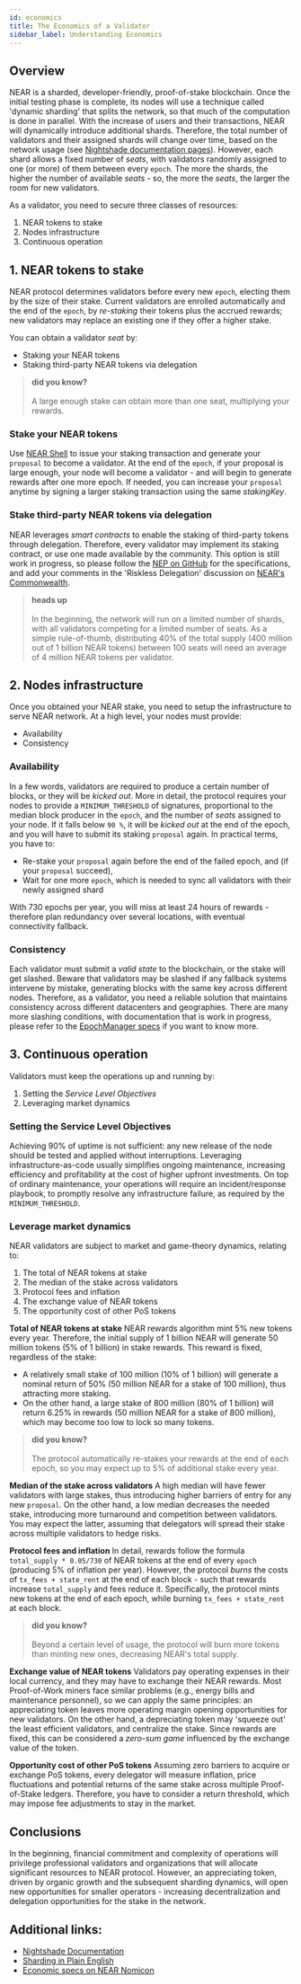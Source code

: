 ```yaml
---
id: economics
title: The Economics of a Validator
sidebar_label: Understanding Economics
---
```

## Overview

NEAR is a sharded, developer-friendly, proof-of-stake blockchain. Once the initial testing phase is complete, its nodes will use a technique called 'dynamic sharding' that splits the network, so that much of the computation is done in parallel. With the increase of users and their transactions, NEAR will dynamically introduce additional shards.
Therefore, the total number of validators and their assigned shards will change over time, based on the network usage (see [Nightshade documentation pages](../technical/nightshade.md)).
However, each shard allows a fixed number of *seats*, with validators randomly assigned to one (or more) of them between every `epoch`. The more the shards, the higher the number of available *seats* - so, the more the *seats*, the larger the room for new validators.

As a validator, you need to secure three classes of resources:
1. NEAR tokens to stake
2. Nodes infrastructure
3. Continuous operation


## 1. NEAR tokens to stake

NEAR protocol determines validators before every new `epoch`, electing them by the size of their stake. Current validators are enrolled automatically and the end of the `epoch`, by *re-staking* their tokens plus the accrued rewards; new validators may replace an existing one if they offer a higher stake.

You can obtain a validator *seat* by:
- Staking your NEAR tokens
- Staking third-party NEAR tokens via delegation

<blockquote class="info">
    <strong>did you know?</strong><br><br>
    A large enough stake can obtain more than one seat, multiplying your rewards. 
</blockquote>

### Stake your NEAR tokens

Use [NEAR Shell](../development/near-clitool.md) to issue your staking transaction and generate your `proposal` to become a validator. At the end of the `epoch`, if your proposal is large enough, your node will become a validator - and will begin to generate rewards after one more epoch. If needed, you can increase your `proposal` anytime by signing a larger staking transaction using the same *stakingKey*.

### Stake third-party NEAR tokens via delegation

NEAR leverages *smart contracts* to enable the staking of third-party tokens through delegation. Therefore, every validator may implement its staking contract, or use one made available by the community. 
This option is still work in progress, so please follow the [NEP on GitHub](https://github.com/nearprotocol/NEPs/blob/staking-contract/text/0000-staking-contract.md) for the specifications, and add your comments in the 'Riskless Delegation' discussion on [NEAR's Commonwealth](https://commonwealth.im/near/proposal/discussion/357-riskless-delegation-aka-tezos-delegation).

<blockquote class="warning">
    <strong>heads up</strong><br><br>
    In the beginning, the network will run on a limited number of shards, with all validators competing for a limited number of seats.
    As a simple rule-of-thumb, distributing 40% of the total supply (400 million out of 1 billion NEAR tokens) between 100 seats will need an average of 4 million NEAR tokens per validator.
</blockquote>


## 2. Nodes infrastructure

Once you obtained your NEAR stake, you need to setup the infrastructure to serve NEAR network.
At a high level, your nodes must provide:
- Availability
- Consistency

### Availability

In a few words, validators are required to produce a certain number of blocks, or they will be *kicked out*.
More in detail, the protocol requires your nodes to provide a `MINIMUM_THRESHOLD` of signatures, proportional to the median block producer in the `epoch`, and the number of *seats* assigned to your node. If it falls below `90 %`, it will be *kicked out* at the end of the epoch, and you will have to submit its staking `proposal` again.
In practical terms, you have to:
- Re-stake your `proposal` again before the end of the failed epoch, and (if your `proposal` succeed),
- Wait for one more `epoch`, which is needed to sync all validators with their newly assigned shard

With 730 epochs per year, you will miss at least 24 hours of rewards - therefore plan redundancy over several locations, with eventual connectivity fallback.

### Consistency

Each validator must submit a *valid state* to the blockchain, or the stake will get slashed. Beware that validators may be slashed if any fallback systems intervene by mistake, generating blocks with the same key across different nodes. Therefore, as a validator, you need a reliable solution that maintains consistency across different datacenters and geographies.
There are many more slashing conditions, with documentation that is work in progress, please refer to the [EpochManager specs](https://github.com/nearprotocol/NEPs/pull/37) if you want to know more.


## 3. Continuous operation

Validators must keep the operations up and running by:
1. Setting the *Service Level Objectives*
2. Leveraging market dynamics

### Setting the Service Level Objectives

Achieving 90% of uptime is not sufficient: any new release of the node should be tested and applied without interruptions. Leveraging infrastructure-as-code usually simplifies ongoing maintenance, increasing efficiency and profitability at the cost of higher upfront investments.
On top of ordinary maintenance, your operations will require an incident/response playbook, to promptly resolve any infrastructure failure, as required by the `MINIMUM_THRESHOLD`.


### Leverage market dynamics

NEAR validators are subject to market and game-theory dynamics, relating to:
1. The total of NEAR tokens at stake
2. The median of the stake across validators
3. Protocol fees and inflation
4. The exchange value of NEAR tokens
5. The opportunity cost of other PoS tokens

**Total of NEAR tokens at stake**
NEAR rewards algorithm mint 5% new tokens every year. Therefore, the initial supply of 1 billion NEAR will generate 50 million tokens (5% of 1 billion) in stake rewards.
This reward is fixed, regardless of the stake:
- A relatively small stake of 100 million (10% of 1 billion) will generate a nominal return of 50% (50 million NEAR for a stake of 100 million), thus attracting more staking.
- On the other hand, a large stake of 800 million (80% of 1 billion) will return 6.25% in rewards (50 million NEAR for a stake of 800 million), which may become too low to lock so many tokens.

<blockquote class="info">
    <strong>did you know?</strong><br><br>
    The protocol automatically re-stakes your rewards at the end of each epoch, so you may expect up to 5% of additional stake every year.
</blockquote>

**Median of the stake across validators**
A high median will have fewer validators with large stakes, thus introducing higher barriers of entry for any new `proposal`. On the other hand, a low median decreases the needed stake, introducing more turnaround and competition between validators.
You may expect the latter, assuming that delegators will spread their stake across multiple validators to hedge risks.

**Protocol fees and inflation**
In detail, rewards follow the formula `total_supply * 0.05/730` of NEAR tokens at the end of every `epoch` (producing 5% of inflation per year). However, the protocol *burns* the costs of `tx_fees + state_rent` at the end of each block - such that rewards increase `total_supply` and fees reduce it. 
Specifically, the protocol mints new tokens at the end of each epoch, while burning `tx_fees + state_rent` at each block.

<blockquote class="info">
    <strong>did you know?</strong><br><br>
    Beyond a certain level of usage, the protocol will burn more tokens than minting new ones, decreasing NEAR's total supply.
</blockquote>

**Exchange value of NEAR tokens**
Validators pay operating expenses in their local currency, and they may have to exchange their NEAR rewards. Most Proof-of-Work miners face similar problems (e.g., energy bills and maintenance personnel), so we can apply the same principles: an appreciating token leaves more operating margin opening opportunities for new validators. On the other hand, a depreciating token may 'squeeze out' the least efficient validators, and centralize the stake.
Since rewards are fixed, this can be considered a *zero-sum game* influenced by the exchange value of the token.

**Opportunity cost of other PoS tokens**
Assuming zero barriers to acquire or exchange PoS tokens, every delegator will measure inflation, price fluctuations and potential returns of the same stake across multiple Proof-of-Stake ledgers. Therefore, you have to consider a return threshold, which may impose fee adjustments to stay in the market.

## Conclusions

In the beginning, financial commitment and complexity of operations will privilege professional validators and organizations that will allocate significant resources to NEAR protocol.
However, an appreciating token, driven by organic growth and the subsequent sharding dynamics, will open new opportunities for smaller operators - increasing decentralization and delegation opportunities for the stake in the network.


## Additional links:

- [Nightshade Documentation](../technical/nightshade.md)
- [Sharding in Plain English](https://www.citusdata.com/blog/2018/01/10/sharding-in-plain-english/)
- [Economic specs on NEAR Nomicon](https://nomicon.io/Economics/README.html)